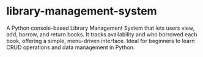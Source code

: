 # library-management-system
A Python console-based Library Management System that lets users view, add, borrow, and return books. It tracks availability and who borrowed each book, offering a simple, menu-driven interface. Ideal for beginners to learn CRUD operations and data management in Python.
